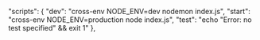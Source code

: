 "scripts": {
    "dev": "cross-env NODE_ENV=dev nodemon index.js",
    "start": "cross-env NODE_ENV=production node index.js",
    "test": "echo \"Error: no test specified\" && exit 1"
  },
